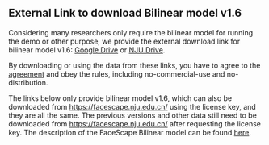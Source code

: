 ## External Link to download Bilinear model v1.6

Considering many researchers only require the bilinear model for running the demo or other purpose, we provide the external download link for bilinear model v1.6: [Google Drive](https://drive.google.com/drive/folders/1nI5rI2lxSdJ4jv3o3026GWmZcbtf6OSc?usp=sharing) or [NJU Drive](https://box.nju.edu.cn/d/b8ca3f2d4a95437993f5/).

By downloading or using the data from these links, you have to agree to the [agreement](https://github.com/zhuhao-nju/facescape/blob/master/doc/License_Agreement.pdf) and obey the rules, including no-commercial-use and no-distribution.

The links below only provide bilinear model v1.6, which can also be downloaded from https://facescape.nju.edu.cn/  using the license key, and they are all the same.  The previous versions and other data still need to be downloaded from https://facescape.nju.edu.cn/ after requesting the license key.  The description of the FaceScape Bilinear model can be found [here](https://github.com/zhuhao-nju/facescape_debug/blob/master/doc/doc_bilinear_model.md).

